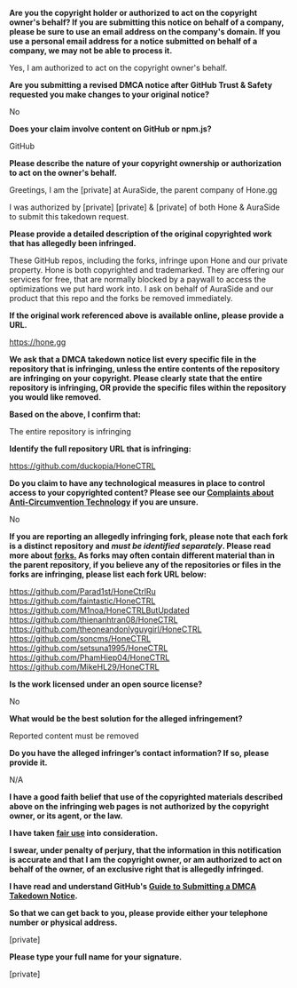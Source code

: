 **Are you the copyright holder or authorized to act on the copyright owner's behalf? If you are submitting this notice on behalf of a company, please be sure to use an email address on the company's domain. If you use a personal email address for a notice submitted on behalf of a company, we may not be able to process it.**

Yes, I am authorized to act on the copyright owner's behalf.

**Are you submitting a revised DMCA notice after GitHub Trust & Safety requested you make changes to your original notice?**

No

**Does your claim involve content on GitHub or npm.js?**

GitHub

**Please describe the nature of your copyright ownership or authorization to act on the owner's behalf.**

Greetings, I am the [private] at AuraSide, the parent company of Hone.gg

I was authorized by [private] [private] & [private] of both Hone & AuraSide to submit this takedown request.

**Please provide a detailed description of the original copyrighted work that has allegedly been infringed.**

These GitHub repos, including the forks, infringe upon Hone and our private property. Hone is both copyrighted and trademarked. They are offering our services for free, that are normally blocked by a paywall to access the optimizations we put hard work into. I ask on behalf of AuraSide and our product that this repo and the forks be removed immediately.

**If the original work referenced above is available online, please provide a URL.**

https://hone.gg

**We ask that a DMCA takedown notice list every specific file in the repository that is infringing, unless the entire contents of the repository are infringing on your copyright. Please clearly state that the entire repository is infringing, OR provide the specific files within the repository you would like removed.**

**Based on the above, I confirm that:**

The entire repository is infringing

**Identify the full repository URL that is infringing:**

https://github.com/duckopia/HoneCTRL

**Do you claim to have any technological measures in place to control access to your copyrighted content? Please see our <a href="https://docs.github.com/articles/guide-to-submitting-a-dmca-takedown-notice#complaints-about-anti-circumvention-technology">Complaints about Anti-Circumvention Technology</a> if you are unsure.**

No

**If you are reporting an allegedly infringing fork, please note that each fork is a distinct repository and <i>must be identified separately</i>. Please read more about <a href="https://docs.github.com/articles/dmca-takedown-policy#b-what-about-forks-or-whats-a-fork">forks.</a> As forks may often contain different material than in the parent repository, if you believe any of the repositories or files in the forks are infringing, please list each fork URL below:**

https://github.com/Parad1st/HoneCtrlRu  
https://github.com/faintastic/HoneCTRL  
https://github.com/M1noa/HoneCTRLButUpdated  
https://github.com/thienanhtran08/HoneCTRL  
https://github.com/theoneandonlyguygirl/HoneCTRL  
https://github.com/soncms/HoneCTRL  
https://github.com/setsuna1995/HoneCTRL  
https://github.com/PhamHiep04/HoneCTRL  
https://github.com/MikeHL29/HoneCTRL  

**Is the work licensed under an open source license?**

No

**What would be the best solution for the alleged infringement?**

Reported content must be removed

**Do you have the alleged infringer’s contact information? If so, please provide it.**

N/A

**I have a good faith belief that use of the copyrighted materials described above on the infringing web pages is not authorized by the copyright owner, or its agent, or the law.**

**I have taken <a href="https://www.lumendatabase.org/topics/22">fair use</a> into consideration.**

**I swear, under penalty of perjury, that the information in this notification is accurate and that I am the copyright owner, or am authorized to act on behalf of the owner, of an exclusive right that is allegedly infringed.**

**I have read and understand GitHub's <a href="https://docs.github.com/articles/guide-to-submitting-a-dmca-takedown-notice/">Guide to Submitting a DMCA Takedown Notice</a>.**

**So that we can get back to you, please provide either your telephone number or physical address.**

[private]

**Please type your full name for your signature.**

[private]
